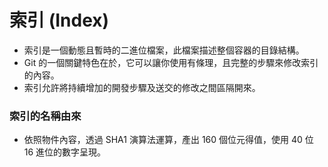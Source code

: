 # 索引 (Index)

* 索引是一個動態且暫時的二進位檔案，此檔案描述整個容器的目錄結構。
* Git 的一個關鍵特色在於，它可以讓你使用有條理，且完整的步驟來修改索引的內容。
* 索引允許將持續增加的開發步驟及送交的修改之間區隔開來。

### 索引的名稱由來

* 依照物件內容，透過 SHA1 演算法運算，產出 160 個位元得值，使用 40 位 16 進位的數字呈現。